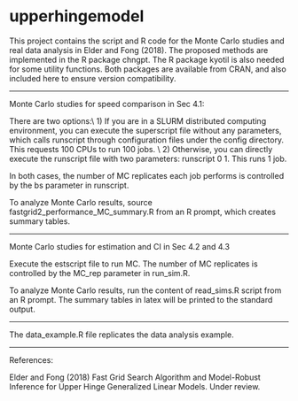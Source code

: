 # upperhingemodel

This project contains the script and R code for the Monte Carlo studies and real data analysis in Elder and Fong (2018). The proposed  methods are implemented in the R package chngpt. The R package kyotil is also needed for some utility functions. Both packages are available from CRAN, and also included here to ensure version compatibility. 


---------------------------------------------------
Monte Carlo studies for speed comparison in Sec 4.1:

There are two options:\\
    1) If you are in a SLURM distributed computing environment, you can execute the superscript file without any parameters, which calls runscript through configuration files under the config directory. This requests 100 CPUs to run 100 jobs. \\
    2) Otherwise, you can directly execute the runscript file with two parameters: runscript 0 1. This runs 1 job. 
  
In both cases, the number of MC replicates each job performs is controlled by the bs parameter in runscript.

To analyze Monte Carlo results, source fastgrid2_performance_MC_summary.R from an R prompt, which creates summary tables.


---------------------------------------------------
Monte Carlo studies for estimation and CI in Sec 4.2 and 4.3

Execute the estscript file to run MC. The number of MC replicates is controlled by the MC_rep parameter in run_sim.R.

To analyze Monte Carlo results, run the content of read_sims.R script from an R prompt. The summary tables in latex will be printed to the standard output.


---------------------------------------------------
The data_example.R file replicates the data analysis example.


---------------------------------------------------
References:

Elder and Fong (2018) Fast Grid Search Algorithm and Model-Robust Inference for Upper Hinge Generalized Linear Models. Under review.
